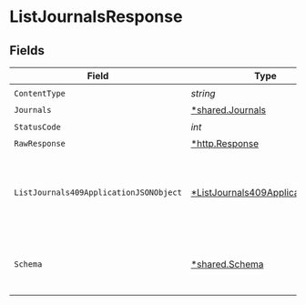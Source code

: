 # ListJournalsResponse


## Fields

| Field                                                                                        | Type                                                                                         | Required                                                                                     | Description                                                                                  |
| -------------------------------------------------------------------------------------------- | -------------------------------------------------------------------------------------------- | -------------------------------------------------------------------------------------------- | -------------------------------------------------------------------------------------------- |
| `ContentType`                                                                                | *string*                                                                                     | :heavy_check_mark:                                                                           | N/A                                                                                          |
| `Journals`                                                                                   | [*shared.Journals](../../models/shared/journals.md)                                          | :heavy_minus_sign:                                                                           | Success                                                                                      |
| `StatusCode`                                                                                 | *int*                                                                                        | :heavy_check_mark:                                                                           | N/A                                                                                          |
| `RawResponse`                                                                                | [*http.Response](https://pkg.go.dev/net/http#Response)                                       | :heavy_minus_sign:                                                                           | N/A                                                                                          |
| `ListJournals409ApplicationJSONObject`                                                       | [*ListJournals409ApplicationJSON](../../models/operations/listjournals409applicationjson.md) | :heavy_minus_sign:                                                                           | The data type's dataset has not been requested or is still syncing.                          |
| `Schema`                                                                                     | [*shared.Schema](../../models/shared/schema.md)                                              | :heavy_minus_sign:                                                                           | Your `query` parameter was not correctly formed                                              |